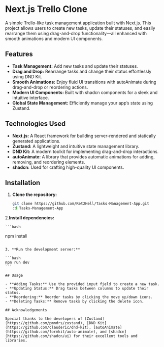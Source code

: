# Next.js Trello Clone

A simple Trello-like task management application built with Next.js. This project allows users to create new tasks, update their statuses, and easily rearrange them using drag-and-drop functionality—all enhanced with smooth animations and modern UI components.

## Features

- **Task Management:** Add new tasks and update their statuses.
- **Drag and Drop:** Rearrange tasks and change their status effortlessly using DND Kit.
- **Smooth Animations:** Enjoy fluid UI transitions with autoAnimate during drag-and-drop or reordering actions.
- **Modern UI Components:** Built with shadcn components for a sleek and intuitive interface.
- **Global State Management:** Efficiently manage your app’s state using Zustand.

## Technologies Used

- **Next.js:** A React framework for building server-rendered and statically generated applications.
- **Zustand:** A lightweight and intuitive state management library.
- **DND Kit:** A modern toolkit for implementing drag-and-drop interactions.
- **autoAnimate:** A library that provides automatic animations for adding, removing, and reordering elements.
- **shadcn:** Used for crafting high-quality UI components.

## Installation

1. **Clone the repository:**

   ```bash
   git clone https://github.com/Ret2Hell/Tasks-Management-App.git
   cd Tasks-Management-App
   ```

2.**Install dependencies:**

    ```bash

npm install

````

3. **Run the development server:**

```bash
npm run dev
```

## Usage

- **Adding Tasks:** Use the provided input field to create a new task.
- **Updating Status:** Drag tasks between columns to update their status.
- **Reordering:** Reorder tasks by clicking the move up/down icons.
- **Deleting Tasks:** Remove tasks by clicking the delete icon.

## Acknowledgements

Special thanks to the developers of [Zustand](https://github.com/pmndrs/zustand), [DND Kit](https://github.com/clauderic/dnd-kit), [autoAnimate](https://github.com/formkit/auto-animate), and [shadcn](https://github.com/shadcn/ui) for their excellent tools and libraries.
````
